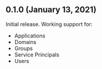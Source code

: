 ## 0.1.0 (January 13, 2021)
Initial release. Working support for:

- Applications
- Domains
- Groups
- Service Principals
- Users

